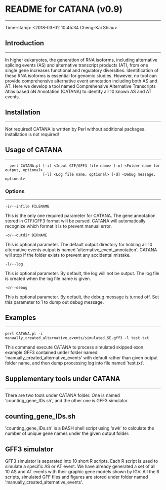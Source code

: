 # README for CATANA (v0.9)
------

Time-stamp: <2018-03-02 10:45:34 Cheng-Kai Shiau>

## Introduction
------

In higher eukaryotes, the generation of RNA isoforms,
including alternative splicing events (AS) and alternative
transcript products (AT), from one single gene increases
functional and regulatory diversities. Identification of
these RNA isoforms is essential for genomic studies.
However, no tool can provide comprehensive alternative event
annotation including both AS and AT. Here we develop a tool
named Comprehensive Alternative Transcripts Atlas based oN
Annotation (CATANA) to identify all 10 known AS and AT
events.

## Installation
------

Not required!
CATANA is written by Perl without additional packages.
Installation is not required!

## Usage of CATANA
------

```
  perl CATANA.pl [-i] <Input GTF/GFF3 file name> [-o] <Folder name for output, optional>
                 [-l] <Log file name, optional> [-d] <Debug message, optional>
```

### Options
------

```
-i/--infile FILENAME
```

This is the only one required parameter for CATANA. The
gene annotation stored in GTF/GFF3 format will be parsed.
CATANA will automatically recognize which format it is to
prevent manual error.

```
-o/--outdir DIRNAME
```

This is optional parameter. The default output directory
for holding all 10 alternative events output is named
'alternative_event_annotation'. CATANA will stop if the
folder exists to prevent any accidental mistake.

```
-l/--log
```

This is optional parameter. By default, the log will not
be output. The log file is created when the log file name
is given.

```
-d/--debug
```

This is optional parameter. By default, the debug message
is turned off. Set this parameter to 1 to dump out debug
message.

## Examples
------

```
perl CATANA.pl -i manually_created_alternative_events/simulated_SE.gff3 -l test.txt
```

This command execute CATANA to process simulated skipped
exon example GFF3 contained under folder named
'manually_created_alternative_events' with default rather
than given output folder name, and then dump processing log
into file named 'test.txt'.

## Supplementary tools under CATANA
------

There are two tools under CATANA folder. One is named
'counting_gene_IDs.sh', and the other one is GFF3 simulator.

counting_gene_IDs.sh
------

'counting_gene_IDs.sh' is a BASH shell script using 'awk'
to calculate the number of unique gene names under the
given output folder.

GFF3 simulator
------

GFF3 simulator is separated into 10 short R scripts. Each
R script is used to simulate a specific AS or AT event.
We have already generated a set of all 10 AS and AT events
with their graphic gene models shown by IGV. All the R
scripts, simulated GFF files and figures are stored under
folder named 'manually_created_alternative_events'.


